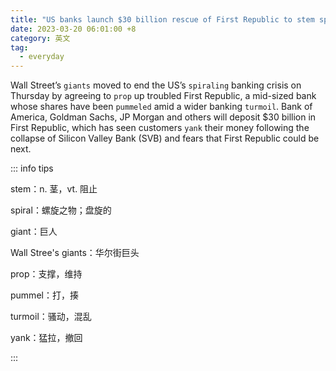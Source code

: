 ```yaml
---
title: "US banks launch $30 billion rescue of First Republic to stem spiraling crisis"
date: 2023-03-20 06:01:00 +8
category: 英文
tag:
  - everyday
---
```


Wall Street’s `giants` moved to end the US’s `spiraling` banking crisis on Thursday by agreeing to `prop` up troubled First Republic, a mid-sized bank whose shares have been `pummeled` amid a wider banking `turmoil`. Bank of America, Goldman Sachs, JP Morgan and others will deposit $30 billion in First Republic, which has seen customers `yank` their money following the collapse of Silicon Valley Bank (SVB) and fears that First Republic could be next.

::: info tips

stem：n. 茎，vt. 阻止

spiral：螺旋之物；盘旋的

giant：巨人

Wall Stree's giants：华尔街巨头

prop：支撑，维持

pummel：打，揍

turmoil：骚动，混乱

yank：猛拉，撤回

:::
